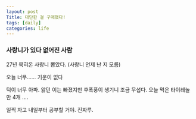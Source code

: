 ```yaml
---
layout: post
Title: 대단한 걸 구매했다!
tags: [daily]
categories: life
---
```


### 사랑니가 있다 없어진 사람

27년 묵혀온 사랑니 뽑았다. (사랑니 언제 난 지 모름)

오늘 너무...... 기운이 없다 

턱이 너무 아파. 앓던 이는 빠졌지만 후폭풍이 생기니 조금 무섭다. 오늘 먹은 타이레놀만 4개 ....

일찍 자고 내일부터 공부할 거야. 진짜루.



